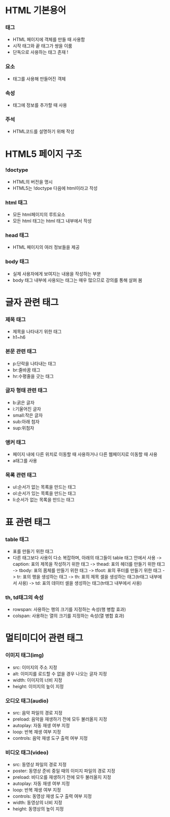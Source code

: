 # HTML 기본용어

### 태그

- HTML 페이지에 객체를 만들 때 사용함
- 시작 태그와 끝 태그가 쌍을 이룸
- 단독으로 사용하는 태그 존재 !

### 요소
- 태그를 사용해 만들어진 객체

### 속성
- 태그에 정보를 추가할 때 사용

### 주석
- HTML코드를 설명하기 위해 작성

# HTML5 페이지 구조
### !doctype
- HTML의 버전을 명시
- HTML5는 !doctype 다음에 html이라고 작성

### html 태그
- 모든 html페이지의 루트요소
- 모든 html 태그는 html 태그 내부에서 작성

### head 태그
- HTML 페이지의 여러 정보들을 제공

### body 태그
- 실제 사용자에게 보여지는 내용을 작성하는 부분
- body 태그 내부에 사용되는 태그는 매우 많으므로 강의를 통해 살펴 봄

# 글자 관련 태그
### 제목 태그
- 제목을 나타내기 위한 태그
- h1~h6

### 본문 관련 태그
- p:단락을 나타내는 태그
- br:줄바꿈 태그
- hr:수평줄을 긋는 태그

### 글자 형태 관련 태그
- b:굵은 글자
- i:기울어진 글자
- small:작은 글자
- sub:아래 첨자
- sup:위첨자

### 앵커 태그
- 페이지 내에 다른 위치로 이동할 때 사용하거나 다른 웹페이지로 이동할 때 사용
- a태그를 사용

### 목록 관련 태그
- ul:순서가 없는 목록을 만드는 태그
- ol:순서가 있는 목록을 만드는 태그
- li:순서가 없는 목록을 만드는 태그

# 표 관련 태그
### table 태그
- 표를 만들기 위한 태그
- 다른 태그보다 사용이 다소 복잡하며, 아래의 태그들이 table 태그 안에서 사용
-> caption: 표의 제목을 작성하기 위한 태그
-> thead: 표의 헤더를 만들기 위한 태그
-> tbody: 표의 몸체를 만들기 위한 태그
-> tfoot: 표의 푸터를 만들기 위한 태그
-> tr: 표의 행을 생성하는 태그
-> th: 표의 제목 셀을 생성하는 태그(tr태그 내부에서 사용)
-> td: 표의 데이터 셀을 생성하는 태그(tr태그 내부에서 사용)

### th, td태그의 속성
- rowspan: 사용하는 행의 크기를 지정하는 속성(행 병합 효과)
- colspan: 사용하는 열의 크기를 지정하는 속성(열 병합 효과)

# 멀티미디어 관련 태그
### 이미지 태그(img)
- src: 이미지의 주소 지정
- alt: 이미지를 로드할 수 없을 경우 나오는 글자 지정
- width: 이미지의 너비 지정
- height: 이미지의 높이 지정

### 오디오 태그(audio)
- src: 음악 파일의 경로 지정
- preload: 음악을 재생하기 전에 모두 불러올지 지정
- autoplay: 자동 재생 여부 지정
- loop: 반복 재생 여부 지정
- controls: 음악 재생 도구 출력 여부 지정

### 비디오 태그(video)
- src: 동영상 파일의 경로 지정
- poster: 동영상 준비 중일 때의 이미지 파일의 경로 지정
- preload: 비디오를 재생하기 전에 모두 불러올지 지정
- autoplay: 자동 재생 여부 지정
- loop: 반복 재생 여부 지정
- controls: 동영상 재생 도구 출력 여부 지정
- width: 동영상의 너비 지정
- height: 동영상의 높이 지정